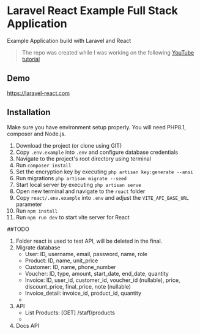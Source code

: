 # Laravel React Example Full Stack Application
Example Application build with Laravel and React

> The repo was created while I was working on the following [YouTube tutorial](https://youtu.be/qJq9ZMB2Was)

## Demo
https://laravel-react.com


## Installation 
Make sure you have environment setup properly. You will need PHP8.1, composer and Node.js.

1. Download the project (or clone using GIT)
2. Copy `.env.example` into `.env` and configure database credentials
3. Navigate to the project's root directory using terminal
4. Run `composer install`
5. Set the encryption key by executing `php artisan key:generate --ansi`
6. Run migrations `php artisan migrate --seed`
7. Start local server by executing `php artisan serve`
8. Open new terminal and navigate to the `react` folder
9. Copy `react/.env.example` into `.env` and adjust the `VITE_API_BASE_URL` parameter
9. Run `npm install`
10. Run `npm run dev` to start vite server for React




##TODO
1. Folder react is used to test API, will be deleted in the final.
2. Migrate database
    - User: ID, username, email, password, name, role
    - Product: ID, name, unit_price
    - Customer: ID, name, phone_number
    - Voucher: ID, type, amount, start_date, end_date, quantity
    - Invoice: ID, user_id, customer_id, voucher_id (nullable), price, discount_price, final_price, note (nullable)
    - Invoice_detail: invoice_id, product_id, quantity
    - 
3. API
    - List Products: [GET] /staff/products
    - 
5. Docs API
